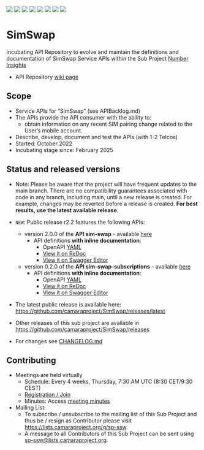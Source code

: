<a href="https://github.com/camaraproject/SimSwap/commits/" title="Last Commit"><img src="https://img.shields.io/github/last-commit/camaraproject/SimSwap?style=plastic"></a>
<a href="https://github.com/camaraproject/SimSwap/issues" title="Open Issues"><img src="https://img.shields.io/github/issues/camaraproject/SimSwap?style=plastic"></a>
<a href="https://github.com/camaraproject/SimSwap/pulls" title="Open Pull Requests"><img src="https://img.shields.io/github/issues-pr/camaraproject/SimSwap?style=plastic"></a>
<a href="https://github.com/camaraproject/SimSwap/graphs/contributors" title="Contributors"><img src="https://img.shields.io/github/contributors/camaraproject/SimSwap?style=plastic"></a>
<a href="https://github.com/camaraproject/SimSwap" title="Repo Size"><img src="https://img.shields.io/github/repo-size/camaraproject/SimSwap?style=plastic"></a>
<a href="https://github.com/camaraproject/SimSwap/blob/main/LICENSE" title="License"><img src="https://img.shields.io/badge/License-Apache%202.0-green.svg?style=plastic"></a>
<a href="https://github.com/camaraproject/SimSwap/releases/latest" title="Latest Release"><img src="https://img.shields.io/github/release/camaraproject/SimSwap?style=plastic"></a>
<a href="https://github.com/camaraproject/Governance/blob/main/ProjectStructureAndRoles.md" title="Incubating API Repository"><img src="https://img.shields.io/badge/Incubating%20API%20Repository-green?style=plastic"></a>


# SimSwap

Incubating API Repository to evolve and maintain the definitions and documentation of SimSwap Service APIs within the Sub Project [Number Insights](https://lf-camaraproject.atlassian.net/wiki/x/BYEpBQ)

* API Repository [wiki page](https://lf-camaraproject.atlassian.net/wiki/x/0jXe)

## Scope

* Service APIs for “SimSwap” (see APIBacklog.md)  
* The APIs provide the API consumer with the ability to:  
  * obtain information on any recent SIM pairing change related to the User’s mobile account.
* Describe, develop, document and test the APIs (with 1-2 Telcos)  
* Started: October 2022
* Incubating stage since: February 2025

## Status and released versions

* Note: Please be aware that the project will have frequent updates to the main branch. There are no compatibility guarantees associated with code in any branch, including main, until a new release is created. For example, changes may be reverted before a release is created. **For best results, use the latest available release**.
* `NEW`: Public release r2.2 features the following APIs:
  * version 2.0.0 of the **API sim-swap** - available [here](https://github.com/camaraproject/SimSwap/tree/r2.2)
    * API definitions **with inline documentation**:
      * OpenAPI [YAML](https://github.com/camaraproject/SimSwap/blob/r2.2/code/API_definitions/sim-swap.yaml)
      * [View it on ReDoc](https://redocly.github.io/redoc/?url=https://raw.githubusercontent.com/camaraproject/SimSwap/r2.2/code/API_definitions/sim-swap.yaml&nocors) 
      * [View it on Swagger Editor](https://editor-next.swagger.io/?url=https://raw.githubusercontent.com/camaraproject/SimSwap/r2.2/code/API_definitions/sim-swap.yaml)
  * version 0.2.0 of the **API sim-swap-subscriptions** - available [here](https://github.com/camaraproject/SimSwap/tree/r2.2)
    * API definitions **with inline documentation**:
      * OpenAPI [YAML](https://github.com/camaraproject/SimSwap/blob/r2.2/code/API_definitions/sim-swap-subscriptions.yaml)
      * [View it on ReDoc](https://redocly.github.io/redoc/?url=https://raw.githubusercontent.com/camaraproject/SimSwap/r2.2/code/API_definitions/sim-swap-subscriptions.yaml&nocors) 
      * [View it on Swagger Editor](https://editor-next.swagger.io/?url=https://raw.githubusercontent.com/camaraproject/SimSwap/r2.2/code/API_definitions/sim-swap-subscriptions.yaml)

* The latest public release is available here: https://github.com/camaraproject/SimSwap/releases/latest
* Other releases of this sub project are available in https://github.com/camaraproject/SimSwap/releases
* For changes see [CHANGELOG.md](https://github.com/camaraproject/Simswap/blob/main/CHANGELOG.md)

## Contributing

* Meetings are held virtually
  * Schedule: Every 4 weeks, Thursday, 7:30 AM UTC (8:30 CET/9:30 CEST)
  * [Registration / Join](https://zoom-lfx.platform.linuxfoundation.org/meeting/94893248838?password=05b2197d-309e-41ef-aadf-639f71ef7f38)
  * Minutes: Access [meeting minutes](https://lf-camaraproject.atlassian.net/wiki/spaces/CAM/pages/14564484/Minutes+-+Number+Insights)
* Mailing List:
  * To subscribe / unsubscribe to the mailing list of this Sub Project and thus be / resign as Contributor please visit <https://lists.camaraproject.org/g/sp-ssw>.
  * A message to all Contributors of this Sub Project can be sent using <sp-ssw@lists.camaraproject.org>.
